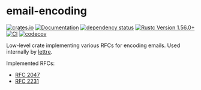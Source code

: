 # email-encoding

[![crates.io](https://img.shields.io/crates/v/email-encoding.svg)](https://crates.io/crates/email-encoding)
[![Documentation](https://docs.rs/email-encoding/badge.svg)](https://docs.rs/email-encoding)
[![dependency status](https://deps.rs/crate/email-encoding/0.1.2/status.svg)](https://deps.rs/crate/email-encoding/0.1.2)
[![Rustc Version 1.56.0+](https://img.shields.io/badge/rustc-1.56.0+-lightgray.svg)](https://blog.rust-lang.org/2021/10/21/Rust-1.56.0.html)
[![CI](https://github.com/lettre/email-encoding/actions/workflows/ci.yml/badge.svg)](https://github.com/lettre/email-encoding/actions/workflows/ci.yml)
[![codecov](https://codecov.io/gh/lettre/email-encoding/branch/main/graph/badge.svg)](https://codecov.io/gh/lettre/email-encoding)

Low-level crate implementing various RFCs for encoding emails.
Used internally by [lettre].

Implemented RFCs:

* [RFC 2047]
* [RFC 2231]

[lettre]: https://crates.io/crates/lettre
[RFC 2047]: https://datatracker.ietf.org/doc/html/rfc2047
[RFC 2231]: https://datatracker.ietf.org/doc/html/rfc2231
